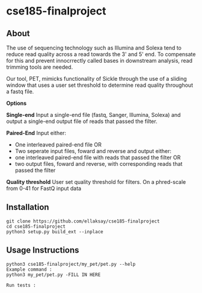 # cse185-finalproject


## About

The use of sequencing technology such as Illumina and Solexa tend to reduce read quality across a read towards the 3' and 5' end. To compensate for this and prevent innocrrectly called bases in downstream analysis, read trimming tools are needed. 

Our tool, PET, mimicks functionality of Sickle through the use of a sliding window that uses a user set threshold to determine read quality throughout a fastq file. 

**Options**

**Single-end**
Input a single-end file (fastq, Sanger, Illumina, Solexa) and output a single-end output file of reads that passed the filter.

**Paired-End**
Input either:
- One interleaved paired-end file OR
- Two seperate input files, foward and reverse
and output either:
- one interleaved paired-end file with reads that passed the filter OR
- two output files, foward and reverse, with corresponding reads that passed the filter

**Quality threshold**
User set quality threshold for filters. On a phred-scale from 0-41 for FastQ input data

## Installation
```
git clone https://github.com/ellaksay/cse185-finalproject
cd cse185-finalproject
python3 setup.py build_ext --inplace
```
## Usage Instructions
```
python3 cse185-finalproject/my_pet/pet.py --help
Example command :
python3 my_pet/pet.py -FILL IN HERE

Run tests :
```
